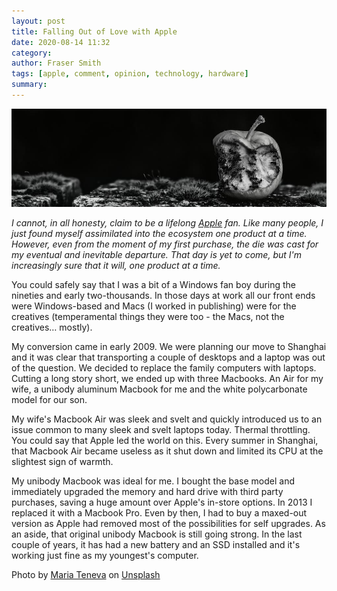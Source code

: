 ```yaml
---
layout: post
title: Falling Out of Love with Apple
date: 2020-08-14 11:32
category:
author: Fraser Smith
tags: [apple, comment, opinion, technology, hardware]
summary:
---
```

<img src="/img/apple.jpg" alt="Rotten Apple" title="Photo by Maria Teneva on Unsplash"/>

_I cannot, in all honesty, claim to be a lifelong [Apple](https://apple.com) fan. Like many people, I just found myself assimilated into the ecosystem one product at a time. However, even from the moment of my first purchase, the die was cast for my eventual and inevitable departure. That day is yet to come, but I'm increasingly sure that it will, one product at a time._
<!--more-->

You could safely say that I was a bit of a Windows fan boy during the nineties and early two-thousands. In those days at work all our front ends were Windows-based and Macs (I worked in publishing) were for the creatives (temperamental things they were too - the Macs, not the creatives… mostly).

My conversion came in early 2009. We were planning our move to Shanghai and it was clear that transporting a couple of desktops and a laptop was out of the question. We decided to replace the family computers with laptops. Cutting a long story short, we ended up with three Macbooks. An Air for my wife, a unibody aluminum Macbook for me and the white polycarbonate model for our son.

My wife's Macbook Air was sleek and svelt and quickly introduced us to an issue common to many sleek and svelt laptops today. Thermal throttling. You could say that Apple led the world on this. Every summer in Shanghai, that Macbook Air became useless as it shut down and limited its CPU at the slightest sign of warmth.

My unibody Macbook was ideal for me. I bought the base model and immediately upgraded the memory and hard drive with third party purchases, saving a huge amount over Apple's in-store options. In 2013 I replaced it with a Macbook Pro. Even by then, I had to buy a maxed-out version as Apple had removed most of the possibilities for self upgrades. As an aside, that original unibody Macbook is still going strong. In the last couple of years, it has had a new battery and an SSD installed and it's working just fine as my youngest's computer.




<span>Photo by <a href="https://unsplash.com/@miteneva?utm_source=unsplash&amp;utm_medium=referral&amp;utm_content=creditCopyText">Maria Teneva</a> on <a href="https://unsplash.com/s/photos/rotten-apple?utm_source=unsplash&amp;utm_medium=referral&amp;utm_content=creditCopyText">Unsplash</a></span>


